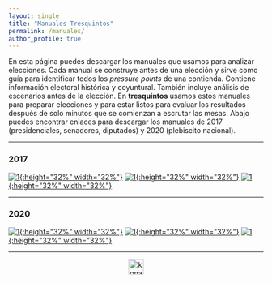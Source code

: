 ```yaml
---
layout: single
title: "Manuales Tresquintos"
permalink: /manuales/
author_profile: true
---
```


En esta página puedes descargar los manuales que usamos para analizar elecciones. Cada manual se construye antes de una elección y sirve como guía para identificar todos los *pressure points* de una contienda. Contiene información electoral histórica y coyuntural. También incluye análisis de escenarios antes de la elección. En **tresquintos** usamos estos manuales para preparar elecciones y para estar listos para evaluar los resultados después de solo minutos que se comienzan a escrutar las mesas. Abajo puedes encontrar enlaces para descargar los manuales de 2017 (presidenciales, senadores, diputados) y 2020 (plebiscito nacional).


---
### 2017

[![1](/images/manual_2017_1.png){:height="32%" width="32%"}](https://www.dropbox.com/s/tyq65zvoy0zyv9d/v.%202017.pdf?dl=0) [![1](/images/manual_2017_2.png){:height="32%" width="32%"}](https://www.dropbox.com/s/tyq65zvoy0zyv9d/v.%202017.pdf?dl=0) [![1](/images/manual_2017_3.png){:height="32%" width="32%"}](https://www.dropbox.com/s/tyq65zvoy0zyv9d/v.%202017.pdf?dl=0)


---
### 2020

[![1](/images/manual_2020_1.png){:height="32%" width="32%"}](https://www.dropbox.com/s/l3ghs8rlu1pmjsz/v.%202020.pdf?dl=0) [![1](/images/manual_2020_2.png){:height="32%" width="32%"}](https://www.dropbox.com/s/l3ghs8rlu1pmjsz/v.%202020.pdf?dl=0) [![1](/images/manual_2020_3.png){:height="32%" width="32%"}](https://www.dropbox.com/s/l3ghs8rlu1pmjsz/v.%202020.pdf?dl=0)

---

<!-- NES -->
<style>
.aligncenter {
    text-align: center;
}
</style>
<p class="aligncenter">
    <img src="/images/nes.png" width="30" height="30" alt="konami" />
</p>
<script src="/js/topsecret.js"></script>


<!-- Favicon -->
<link rel="apple-touch-icon" sizes="180x180" href="/apple-touch-icon.png">
<link rel="icon" type="image/png" sizes="32x32" href="/favicon-32x32.png">
<link rel="icon" type="image/png" sizes="16x16" href="/favicon-16x16.png">
<link rel="manifest" href="/site.webmanifest">
<link rel="mask-icon" href="/safari-pinned-tab.svg" color="#5bbad5">
<meta name="msapplication-TileColor" content="#b91d47">
<meta name="theme-color" content="#ffffff">
